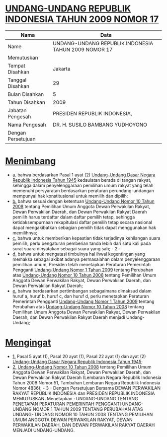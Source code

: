 # [UNDANG-UNDANG REPUBLIK INDONESIA TAHUN 2009 NOMOR 17](http://example.org/legal/document/uu/2009/17)

| Nama | Data |
| ------ | ----- |
|Name|UNDANG-UNDANG REPUBLIK INDONESIA TAHUN 2009 NOMOR 17|
|Memutuskan||
|Tempat Disahkan|Jakarta|
|Tanggal Disahkan|29|
|Bulan Disahkan|5|
|Tahun Disahkan|2009|
|Jabatan Pengesah|PRESIDEN REPUBLIK INDONESIA,|
|Nama Pengesah|DR. H. SUSILO BAMBANG YUDHOYONO|
|Dengan Persetujuan||
# [Menimbang](http://example.org/legal/document/uu/2009/17/menimbang)

* [a.](http://example.org/legal/document/uu/2009/17/menimbang/point/a) bahwa berdasarkan Pasal 1 ayat (2) [Undang-Undang Dasar Negara Republik Indonesia Tahun 1945](http://example.org/legal/document/uu) kedaulatan berada di tangan rakyat, sehingga dalam penyelenggaraan pemilihan umum rakyat yang telah memenuhi persyaratan berdasarkan peraturan perundang-undangan mempunyai hak konstitusional untuk memilih dan dipilih;
* [b.](http://example.org/legal/document/uu/2009/17/menimbang/point/b) bahwa sesuai dengan ketentuan [Undang-Undang Nomor 10 Tahun 2008](http://example.org/legal/document/uu/2008/10) tentang Pemilihan Umum Anggota Dewan Perwakilan Rakyat, Dewan Perwakilan Daerah, dan Dewan Perwakilan Rakyat Daerah pemilih harus terdaftar dalam daftar pemilih tetap, sehingga ketidaksempurnaan rekapitulasi daftar pemilih tetap secara nasional dapat mengakibatkan sebagian pemilih tidak dapat menggunakan hak memilihnya;
* [c.](http://example.org/legal/document/uu/2009/17/menimbang/point/c) bahwa untuk memberikan kepastian tidak terjadinya kehilangan suara pemilih, perlu pengaturan pemberian tanda lebih dari satu kali pada surat suara dinyatakan sebagai suara yang sah; - 2 -
* [d.](http://example.org/legal/document/uu/2009/17/menimbang/point/d) bahwa untuk mengatasi timbulnya hal ihwal kegentingan yang memaksa sebagai akibat adanya permasalahan dalam penyelenggaraan pemilihan umum, Presiden telah menetapkan Peraturan Pemerintah Pengganti [Undang-Undang Nomor 1 Tahun 2009](http://example.org/legal/document/uu/2009/1) tentang Perubahan atas [Undang-Undang Nomor 10 Tahun 2008](http://example.org/legal/document/uu/2008/10) tentang Pemilihan Umum Anggota Dewan Perwakilan Rakyat, Dewan Perwakilan Daerah, dan Dewan Perwakilan Rakyat Daerah;
* [e.](http://example.org/legal/document/uu/2009/17/menimbang/point/e) bahwa berdasarkan pertimbangan sebagaimana dimaksud dalam huruf a, huruf b, huruf c, dan huruf d, perlu menetapkan Peraturan Pemerintah Pengganti [Undang-Undang Nomor 1 Tahun 2009](http://example.org/legal/document/uu/2009/1) tentang Perubahan atas [Undang-Undang Nomor 10 Tahun 2008](http://example.org/legal/document/uu/2008/10) tentang Pemilihan Umum Anggota Dewan Perwakilan Rakyat, Dewan Perwakilan Daerah, dan Dewan Perwakilan Rakyat Daerah menjadi Undang- Undang;
# [Mengingat](http://example.org/legal/document/uu/2009/17/mengingat)

* [1.](http://example.org/legal/document/uu/2009/17/mengingat/point/0001) Pasal 5 ayat (1), Pasal 20 ayat (1), Pasal 22 ayat (1) dan ayat (2) [Undang-Undang Dasar Negara Republik Indonesia Tahun 1945](http://example.org/legal/document/uu);
* [2.](http://example.org/legal/document/uu/2009/17/mengingat/point/0002) [Undang-Undang Nomor 10 Tahun 2008](http://example.org/legal/document/uu/2008/10) tentang Pemilihan Umum Anggota Dewan Perwakilan Rakyat, Dewan Perwakilan Daerah, dan Dewan Perwakilan Rakyat Daerah (Lembaran Negara Republik Indonesia Tahun 2008 Nomor 51, Tambahan Lembaran Negara Republik Indonesia Nomor 4836); - 3 - Dengan Persetujuan Bersama DEWAN PERWAKILAN RAKYAT REPUBLIK INDONESIA dan PRESIDEN REPUBLIK INDONESIA MEMUTUSKAN: Menetapkan : UNDANG-UNDANG TENTANG PENETAPAN PERATURAN PEMERINTAH PENGGANTI UNDANG-UNDANG NOMOR 1 TAHUN 2009 TENTANG PERUBAHAN ATAS UNDANG- UNDANG NOMOR 10 TAHUN 2008 TENTANG PEMILIHAN UMUM ANGGOTA DEWAN PERWAKILAN RAKYAT, DEWAN PERWAKILAN DAERAH, DAN DEWAN PERWAKILAN RAKYAT DAERAH MENJADI UNDANG-UNDANG.